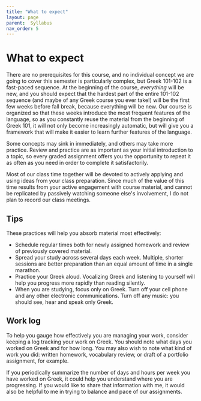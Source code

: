 ```yaml
---
title: "What to expect"
layout: page
parent:  Syllabus
nav_order: 5
---
```


# What to expect 

There are no prerequisites for this course, and no individual concept we are going to cover this semester is particularly complex, but Greek 101-102 is a fast-paced sequence. At the beginning of the course, *everything* will be new, and you should expect that the hardest part of the entire 101-102 sequence (and maybe of any Greek course you ever take!) will be the first few weeks before fall break, because everything will be new.  Our course is organized so that these weeks introduce the  most frequent features of the language, so as you constantly reuse the material from the beginning of Greek 101, it will not only become increasingly automatic, but will give you a framework that will make it easier to learn further features of the language.

Some concepts may sink in immediately, and others may take more practice.  Review and practice are as important as your initial introduction to a topic, so every graded assignment offers you the opportunity to repeat it as often as you need in order to complete it satisfactorily.


Most of our class time together will be devoted to actively applying and using ideas from your class preparation. Since much of the value of this time results from your active engagement with course material, and cannot be replicated by passively watching someone else's involvement, I do not plan to record our class meetings.

## Tips

These practices will help you absorb material most effectively:

- Schedule regular times both for newly assigned homework and review of previously covered material.
- Spread your study across several days each week. Multiple, shorter sessions are better preparation than an equal amount of time in a single marathon.
- Practice your Greek aloud. Vocalizing Greek and listening to yourself will help you progress more rapidly than reading silently.
- When you are studying, focus only on Greek. Turn off your cell phone and any other electronic communications. Turn off any music: you should see, hear and speak only Greek.


## Work log

To help you gauge how effectively you are managing your work, consider keeping a log tracking your work on Greek. You should note what days you worked on Greek and for how long.  You may also wish to note what kind of work you did: written homework, vocabulary review, or draft of a portfolio assignment, for example.

If you periodically summarize the number of days and hours per week you have worked on Greek, it could help you understand where you are progressing.  If you would like to share that information with me, it would also be helpful to me in trying to balance and pace of our assignments.
